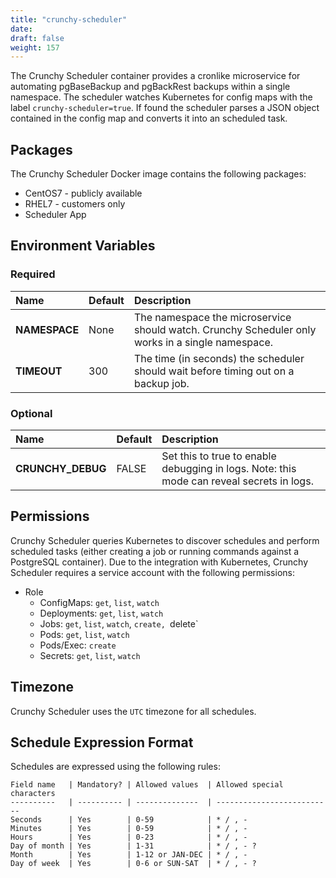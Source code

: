 ```yaml
---
title: "crunchy-scheduler"
date:
draft: false
weight: 157
---
```


The Crunchy Scheduler container provides a cronlike microservice for automating
pgBaseBackup and pgBackRest backups within a single namespace.  The scheduler
watches Kubernetes for config maps with the label `crunchy-scheduler=true`.
If found the scheduler parses a JSON object contained in the config map and
converts it into an scheduled task.

## Packages

The Crunchy Scheduler Docker image contains the following packages:

* CentOS7 - publicly available
* RHEL7 - customers only
* Scheduler App

## Environment Variables

### Required
**Name**|**Default**|**Description**
:-----|:-----|:-----
**NAMESPACE**|None|The namespace the microservice should watch.  Crunchy Scheduler only works in a single namespace.
**TIMEOUT**|300|The time (in seconds) the scheduler should wait before timing out on a backup job.

### Optional
**Name**|**Default**|**Description**
:-----|:-----|:-----
**CRUNCHY_DEBUG**|FALSE|Set this to true to enable debugging in logs. Note: this mode can reveal secrets in logs.

## Permissions

Crunchy Scheduler queries Kubernetes to discover schedules and perform scheduled tasks
(either creating a job or running commands against a PostgreSQL container).  Due to the integration
with Kubernetes, Crunchy Scheduler requires a service account with the following permissions:

* Role
  * ConfigMaps: `get`, `list`, `watch`
  * Deployments: `get`, `list`, `watch`
  * Jobs: `get`, `list`, `watch`, `create, `delete`
  * Pods: `get`, `list`, `watch`
  * Pods/Exec: `create`
  * Secrets: `get`, `list`, `watch`

## Timezone

Crunchy Scheduler uses the `UTC` timezone for all schedules.

## Schedule Expression Format

Schedules are expressed using the following rules:

```
Field name   | Mandatory? | Allowed values  | Allowed special characters
----------   | ---------- | --------------  | --------------------------
Seconds      | Yes        | 0-59            | * / , -
Minutes      | Yes        | 0-59            | * / , -
Hours        | Yes        | 0-23            | * / , -
Day of month | Yes        | 1-31            | * / , - ?
Month        | Yes        | 1-12 or JAN-DEC | * / , -
Day of week  | Yes        | 0-6 or SUN-SAT  | * / , - ?
```
